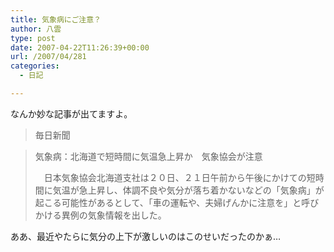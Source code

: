 ```yaml
---
title: 気象病にご注意？
author: 八雲
type: post
date: 2007-04-22T11:26:39+00:00
url: /2007/04/281
categories:
  - 日記

---
```

なんか妙な記事が出てますよ。

> 毎日新聞
  
> 気象病：北海道で短時間に気温急上昇か　気象協会が注意
> 
> 　日本気象協会北海道支社は２０日、２１日午前から午後にかけての短時間に気温が急上昇し、体調不良や気分が落ち着かないなどの「気象病」が起こる可能性があるとして、「車の運転や、夫婦げんかに注意を」と呼びかける異例の気象情報を出した。 

ああ、最近やたらに気分の上下が激しいのはこのせいだったのかぁ…